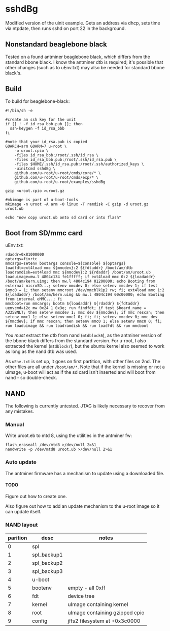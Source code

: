 # sshdBg


Modified version of the uinit example. Gets an address via dhcp, sets time via ntpdate, then runs sshd on port 22 in the background.

## Nonstandard beaglebone black
Tested on a found antminer beaglebone black, which differs from the standard bbone black. I know the antminer dtb is required; it's possible that other changes (such as to uEnv.txt) may also be needed for standard bbone black's.

## Build
To build for beaglebone-black:

```shell
#!/bin/sh -e

#create an ssh key for the unit
if [[ ! -f id_rsa_bbb.pub ]]; then
  ssh-keygen -f id_rsa_bbb
fi

#note that your id_rsa.pub is copied
GOARCH=arm GOARM=7 u-root \
    -o uroot.cpio \
    -files id_rsa_bbb:/root/.ssh/id_rsa \
    -files id_rsa_bbb.pub:/root/.ssh/id_rsa.pub \
    -files $HOME/.ssh/id_rsa.pub:/root/.ssh/authorized_keys \
    -uinitcmd sshdBg \
    github.com/u-root/u-root/cmds/core/* \
    github.com/u-root/u-root/cmds/exp/* \
    github.com/u-root/u-root/examples/sshdBg

gzip <uroot.cpio >uroot.gz

#mkimage is part of u-boot-tools
mkimage -n uroot -A arm -O linux -T ramdisk -C gzip -d uroot.gz uroot.ub

echo "now copy uroot.ub onto sd card or into flash"
```

## Boot from SD/mmc card
uEnv.txt:
```
rdaddr=0x81000000
optargs=fixrtc
mmcargs=setenv bootargs console=${console} ${optargs}
loadfdt=ext4load mmc ${mmcdev}:2 ${fdtaddr} /boot/am/dtb
loadramdisk=ext4load mmc ${mmcdev}:2 ${rdaddr} /boot/am/uroot.ub
loaduimage=mw.l 4804c134 fe1fffff; if ext4load mmc 0:2 ${loadaddr} /boot/am/kern.uimg; then mw.l 4804c194 01200000; echo Booting from external microSD...; setenv mmcdev 0; else setenv mmcdev 1; if test $mmc0 = 1; then setenv mmcroot /dev/mmcblk1p2 rw; fi; ext4load mmc 1:2 ${loadaddr} /boot/am/kern.uimg && mw.l 4804c194 00c00000; echo Booting from internal eMMC...; fi
mmcboot=run mmcargs; bootm ${loadaddr} ${rdaddr} ${fdtaddr}
uenvcmd=i2c mw 0x24 1 0x3e; run findfdt; if test $board_name = A335BNLT; then setenv mmcdev 1; mmc dev ${mmcdev}; if mmc rescan; then setenv mmc1 1; else setenv mmc1 0; fi; fi; setenv mmcdev 0; mmc dev ${mmcdev}; if mmc rescan; then setenv mmc0 1; else setenv mmc0 0; fi; run loaduimage && run loadramdisk && run loadfdt && run mmcboot
```

You _must_ extract the dtb from nand (`mtdblock6`), as the antminer version of the bbone black differs from the standard version. For u-root, I also extracted the kernel (`mtdblock7`), but the ubuntu kernel also seemed to work as long as the nand dtb was used.

As `uEnv.txt` is set up, it goes on first partition, with other files on 2nd. The other files are all under `/boot/am/*`. Note that if the kernel is missing or not a uImage, u-boot will act as if the sd card isn't inserted and will boot from nand - so double-check.

## NAND

The following is currently untested. JTAG is likely necessary to recover from any mistakes.

### Manual

Write uroot.eb to mtd 8, using the utilities in the antminer fw:

```shell
flash_eraseall /dev/mtd8 >/dev/null 2>&1
nandwrite -p /dev/mtd8 uroot.ub >/dev/null 2>&1
```

### Auto update

The antminer firmware has a mechanism to update using a downloaded file.

#### TODO
Figure out how to create one.

Also figure out how to add an update mechanism to the u-root image so it can update itself.

### NAND layout

| parition |     desc     |           notes              |
|----------|--------------|------------------------------|
|0         |spl           |                              |
|1         |spl_backup1   |                              |
|2         |spl_backup2   |                              |
|3         |spl_backup3   |                              |
|4         |u-boot        |                              |
|5         |bootenv       |empty - all 0xff              |
|6         |fdt           |device tree                   |
|7         |kernel        |uImage containing kernel      |
|8         |root          |uImage containing gzipped cpio|
|9         |config        |jffs2 filesystem at +0x3c0000 |
